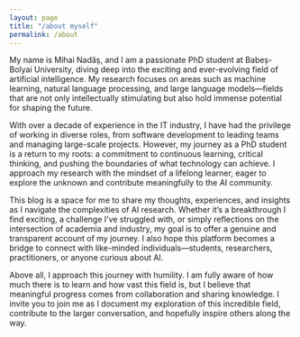 ```yaml
---
layout: page
title: "/about myself"
permalink: /about
---
```


My name is Mihai Nadăș, and I am a passionate PhD student at Babeș-Bolyai University, diving deep into the exciting and ever-evolving field of artificial intelligence. My research focuses on areas such as machine learning, natural language processing, and large language models—fields that are not only intellectually stimulating but also hold immense potential for shaping the future.

With over a decade of experience in the IT industry, I have had the privilege of working in diverse roles, from software development to leading teams and managing large-scale projects. However, my journey as a PhD student is a return to my roots: a commitment to continuous learning, critical thinking, and pushing the boundaries of what technology can achieve. I approach my research with the mindset of a lifelong learner, eager to explore the unknown and contribute meaningfully to the AI community.

This blog is a space for me to share my thoughts, experiences, and insights as I navigate the complexities of AI research. Whether it’s a breakthrough I find exciting, a challenge I’ve struggled with, or simply reflections on the intersection of academia and industry, my goal is to offer a genuine and transparent account of my journey. I also hope this platform becomes a bridge to connect with like-minded individuals—students, researchers, practitioners, or anyone curious about AI.

Above all, I approach this journey with humility. I am fully aware of how much there is to learn and how vast this field is, but I believe that meaningful progress comes from collaboration and sharing knowledge. I invite you to join me as I document my exploration of this incredible field, contribute to the larger conversation, and hopefully inspire others along the way.